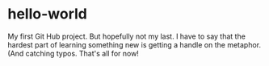 # hello-world
My first Git Hub project.
But hopefully not my last.
I have to say that the hardest part of learning something new is getting a handle on the metaphor. (And catching typos.
That's all for now!
